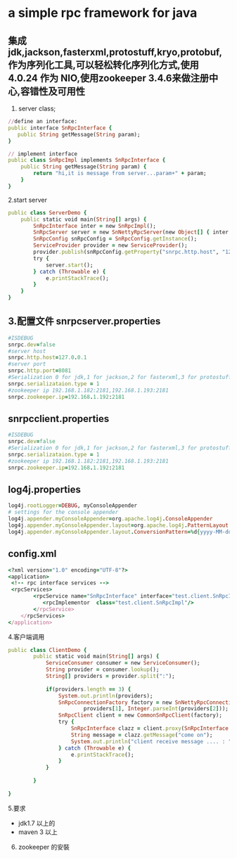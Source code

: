  a simple rpc framework for java
=================================================
集成 jdk,jackson,fasterxml,protostuff,kryo,protobuf,作为序列化工具,可以轻松转化序列化方式,使用 4.0.24 作为 NIO,使用zookeeper 3.4.6来做注册中心,容错性及可用性
--------------------------------------------------
1. server class;
```ruby
//define an interface:
public interface SnRpcInterface {
   public String getMessage(String param);
}
```
```ruby
// implement interface
public class SnRpcImpl implements SnRpcInterface {
	public String getMessage(String param) {
		return "hi,it is message from server...param+" + param;
	}
}
```

2.start server
```ruby
public class ServerDemo {
	public static void main(String[] args) {
		SnRpcInterface inter = new SnRpcImpl();
		SnRpcServer server = new SnNettyRpcServer(new Object[] { inter });		
		SnRpcConfig snRpcConfig = SnRpcConfig.getInstance();
		ServiceProvider provider = new ServiceProvider();
        provider.publish(snRpcConfig.getProperty("snrpc.http.host", "127.0.0.1"), Integer.parseInt(snRpcConfig.getProperty("snrpc.http.port","8080")));		
		try {
			server.start();
		} catch (Throwable e) {
			e.printStackTrace();
		}
	}
}
```

3.配置文件
snrpcserver.properties
------------------------------------------
```ruby
#ISDEBUG
snrpc.dev=false
#server host
snrpc.http.host=127.0.0.1
#server port
snrpc.http.port=8081
#Serialization 0 for jdk,1 for jackson,2 for fasterxml,3 for protostuff,4 for kryo,5 for protobuf
snrpc.serializataion.type = 1
#zookeeper ip 192.168.1.182:2181,192.168.1.193:2181
snrpc.zookeeper.ip=192.168.1.192:2181
```

snrpcclient.properties
------------------------------------------
```ruby
#ISDEBUG
snrpc.dev=false
#Serialization 0 for jdk,1 for jackson,2 for fasterxml,3 for protostuff,4 for kryo,5 for protobuf
snrpc.serializataion.type = 1
#zookeeper ip 192.168.1.182:2181,192.168.1.193:2181
snrpc.zookeeper.ip=192.168.1.192:2181
```

log4j.properties
------------------------------------------
```ruby
log4j.rootLogger=DEBUG, myConsoleAppender
# settings for the console appender
log4j.appender.myConsoleAppender=org.apache.log4j.ConsoleAppender
log4j.appender.myConsoleAppender.layout=org.apache.log4j.PatternLayout
log4j.appender.myConsoleAppender.layout.ConversionPattern=%d{yyyy-MM-dd HH:mm:s} %-4r [%t] %-5p %c %x - %m%n
```

config.xml
------------------------------------------
```ruby
<?xml version="1.0" encoding="UTF-8"?>
<application>
 <!-- rpc interface services -->    
 <rpcServices>
        <rpcService name="SnRpcInterface" interface="test.client.SnRpcInterface" overload="true">
           <rpcImplementor  class="test.client.SnRpcImpl"/> 
        </rpcService>
    </rpcServices>
</application>
```

4.客户端调用
```ruby
public class ClientDemo {
		public static void main(String[] args) {
	        ServiceConsumer consumer = new ServiceConsumer();
	        String provider = consumer.lookup();
			String[] providers = provider.split(":");
			
			if(providers.length == 3) {
				System.out.println(providers);
				SnRpcConnectionFactory factory = new SnNettyRpcConnectionFactory(
						providers[1], Integer.parseInt(providers[2]));
				SnRpcClient client = new CommonSnRpcClient(factory);
			    try {
			        SnRpcInterface clazz = client.proxy(SnRpcInterface.class);
			        String message = clazz.getMessage("come on");
			        System.out.println("client receive message .... : " + message);
			    } catch (Throwable e) {
			        e.printStackTrace();
			    }
			}
		
		}
	
}


```

5.要求
+ jdk1.7 以上的
+ maven 3 以上

6. zookeeper 的安裝

